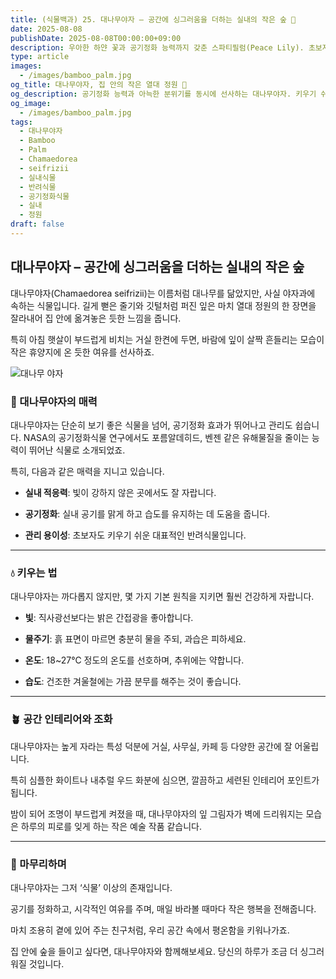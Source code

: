 ```yaml
---
title: (식물백과) 25. 대나무야자 – 공간에 싱그러움을 더하는 실내의 작은 숲 🌿
date: 2025-08-08
publishDate: 2025-08-08T00:00:00+09:00
description: 우아한 하얀 꽃과 공기정화 능력까지 갖춘 스파티필럼(Peace Lily). 초보자도 키우기 쉬운 반려식물로, 실내 분위기를 차분하게 바꾸어주는 자연의 선물을 소개합니다.
type: article
images:
  - /images/bamboo_palm.jpg
og_title: 대나무야자, 집 안의 작은 열대 정원 🌿
og_description: 공기정화 능력과 아늑한 분위기를 동시에 선사하는 대나무야자. 키우기 쉬운 방법부터 인테리어 활용까지, 반려식물의 매력을 알아보세요.
og_image:
  - /images/bamboo_palm.jpg
tags:
  - 대나무야자
  - Bamboo
  - Palm
  - Chamaedorea
  - seifrizii
  - 실내식물
  - 반려식물
  - 공기정화식물
  - 실내
  - 정원
draft: false
---
```


## 대나무야자 – 공간에 싱그러움을 더하는 실내의 작은 숲

  
대나무야자(Chamaedorea seifrizii)는 이름처럼 대나무를 닮았지만, 사실 야자과에 속하는 식물입니다. 길게 뻗은 줄기와 깃털처럼 퍼진 잎은 마치 열대 정원의 한 장면을 잘라내어 집 안에 옮겨놓은 듯한 느낌을 줍니다.

특히 아침 햇살이 부드럽게 비치는 거실 한켠에 두면, 바람에 잎이 살짝 흔들리는 모습이 작은 휴양지에 온 듯한 여유를 선사하죠.

![대나무 야자](/images/bamboo_palm.jpg) 

### 🌱 대나무야자의 매력

  

대나무야자는 단순히 보기 좋은 식물을 넘어, 공기정화 효과가 뛰어나고 관리도 쉽습니다. NASA의 공기정화식물 연구에서도 포름알데히드, 벤젠 같은 유해물질을 줄이는 능력이 뛰어난 식물로 소개되었죠.

특히, 다음과 같은 매력을 지니고 있습니다.

- **실내 적응력**: 빛이 강하지 않은 곳에서도 잘 자랍니다.
    
- **공기정화**: 실내 공기를 맑게 하고 습도를 유지하는 데 도움을 줍니다.
    
- **관리 용이성**: 초보자도 키우기 쉬운 대표적인 반려식물입니다.
    

---

### 💧 키우는 법

  

대나무야자는 까다롭지 않지만, 몇 가지 기본 원칙을 지키면 훨씬 건강하게 자랍니다.

- **빛**: 직사광선보다는 밝은 간접광을 좋아합니다.
    
- **물주기**: 흙 표면이 마르면 충분히 물을 주되, 과습은 피하세요.
    
- **온도**: 18~27℃ 정도의 온도를 선호하며, 추위에는 약합니다.
    
- **습도**: 건조한 겨울철에는 가끔 분무를 해주는 것이 좋습니다.
    

---

### 🪴 공간 인테리어와 조화

  

대나무야자는 높게 자라는 특성 덕분에 거실, 사무실, 카페 등 다양한 공간에 잘 어울립니다.

특히 심플한 화이트나 내추럴 우드 화분에 심으면, 깔끔하고 세련된 인테리어 포인트가 됩니다.

밤이 되어 조명이 부드럽게 켜졌을 때, 대나무야자의 잎 그림자가 벽에 드리워지는 모습은 하루의 피로를 잊게 하는 작은 예술 작품 같습니다.

---

### 🌿 마무리하며

  

대나무야자는 그저 ‘식물’ 이상의 존재입니다.

공기를 정화하고, 시각적인 여유를 주며, 매일 바라볼 때마다 작은 행복을 전해줍니다.

마치 조용히 곁에 있어 주는 친구처럼, 우리 공간 속에서 평온함을 키워나가죠.

집 안에 숲을 들이고 싶다면, 대나무야자와 함께해보세요. 당신의 하루가 조금 더 싱그러워질 것입니다.

